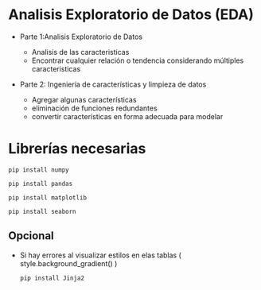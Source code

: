 # Analisis Exploratorio de Datos (EDA)

* Parte 1:Analisis Exploratorio de Datos
  - Analisis de las caracteristicas
  - Encontrar cualquier relación o tendencia considerando múltiples caracteristicas

* Parte 2: Ingeniería de características y limpieza de datos
  - Agregar algunas características
  - eliminación de funciones redundantes
  - convertir características en forma adecuada para modelar

# Librerías necesarias

```
pip install numpy
```

```
pip install pandas
```

```
pip install matplotlib
```

```
pip install seaborn
```

## Opcional

* Si hay errores al visualizar estilos en elas tablas ( style.background_gradient() )

  ```
  pip install Jinja2
  ```
